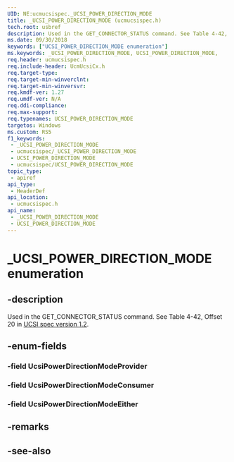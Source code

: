 ```yaml
---
UID: NE:ucmucsispec._UCSI_POWER_DIRECTION_MODE
title: _UCSI_POWER_DIRECTION_MODE (ucmucsispec.h)
tech.root: usbref
description: Used in the GET_CONNECTOR_STATUS command. See Table 4-42, Offset 20.
ms.date: 09/30/2018
keywords: ["UCSI_POWER_DIRECTION_MODE enumeration"]
ms.keywords: _UCSI_POWER_DIRECTION_MODE, UCSI_POWER_DIRECTION_MODE,
req.header: ucmucsispec.h
req.include-header: UcmUcsiCx.h
req.target-type: 
req.target-min-winverclnt: 
req.target-min-winversvr: 
req.kmdf-ver: 1.27
req.umdf-ver: N/A
req.ddi-compliance: 
req.max-support: 
req.typenames: UCSI_POWER_DIRECTION_MODE
targetos: Windows
ms.custom: RS5
f1_keywords:
 - _UCSI_POWER_DIRECTION_MODE
 - ucmucsispec/_UCSI_POWER_DIRECTION_MODE
 - UCSI_POWER_DIRECTION_MODE
 - ucmucsispec/UCSI_POWER_DIRECTION_MODE
topic_type:
 - apiref
api_type:
 - HeaderDef
api_location:
 - ucmucsispec.h
api_name:
 - _UCSI_POWER_DIRECTION_MODE
 - UCSI_POWER_DIRECTION_MODE
---
```


# _UCSI_POWER_DIRECTION_MODE enumeration


## -description

Used in the GET_CONNECTOR_STATUS command. See Table 4-42, Offset 20 in [UCSI spec version 1.2](https://www.intel.com/content/dam/www/public/us/en/documents/technical-specifications/usb-type-c-ucsi-spec.pdf).

## -enum-fields

### -field UcsiPowerDirectionModeProvider 

### -field UcsiPowerDirectionModeConsumer 

### -field UcsiPowerDirectionModeEither 

## -remarks

## -see-also

